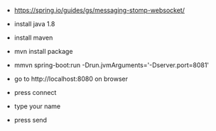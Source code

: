 - https://spring.io/guides/gs/messaging-stomp-websocket/
- install java 1.8
- install maven
- mvn install package
- mmvn spring-boot:run -Drun.jvmArguments='-Dserver.port=8081'


- go to http://localhost:8080 on browser
- press connect
- type your name
- press send